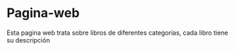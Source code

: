 # Pagina-web
Esta pagina web trata sobre libros de diferentes categorías, cada libro tiene su descripción 
